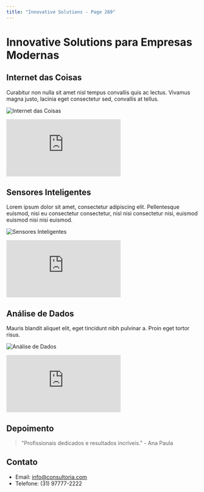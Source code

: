 ```yaml
---
title: "Innovative Solutions - Page 269"
---
```


# Innovative Solutions para Empresas Modernas

## Internet das Coisas
Curabitur non nulla sit amet nisl tempus convallis quis ac lectus. Vivamus magna justo, lacinia eget consectetur sed, convallis at tellus.

![Internet das Coisas](https://source.unsplash.com/800x400/?iot,technology,devices,3740)
<iframe class="w-full h-64 object-cover rounded-lg shadow-lg my-4" src="https://www.youtube.com/embed/ejubeppy9mc" frameborder="0" allowfullscreen></iframe>

## Sensores Inteligentes
Lorem ipsum dolor sit amet, consectetur adipiscing elit. Pellentesque euismod, nisi eu consectetur consectetur, nisl nisi consectetur nisi, euismod euismod nisi nisi euismod.

![Sensores Inteligentes](https://source.unsplash.com/800x400/?smart,sensor,technology,21)
<iframe class="w-full h-64 object-cover rounded-lg shadow-lg my-4" src="https://www.youtube.com/embed/XT35XdL0frc" frameborder="0" allowfullscreen></iframe>

## Análise de Dados
Mauris blandit aliquet elit, eget tincidunt nibh pulvinar a. Proin eget tortor risus.

![Análise de Dados](https://source.unsplash.com/800x400/?data,analytics,computer,7483)
<iframe class="w-full h-64 object-cover rounded-lg shadow-lg my-4" src="https://www.youtube.com/embed/l3Ea_hq9vW4" frameborder="0" allowfullscreen></iframe>

## Depoimento
> "Profissionais dedicados e resultados incríveis." - Ana Paula

## Contato
- Email: info@consultoria.com
- Telefone: (31) 97777-2222
